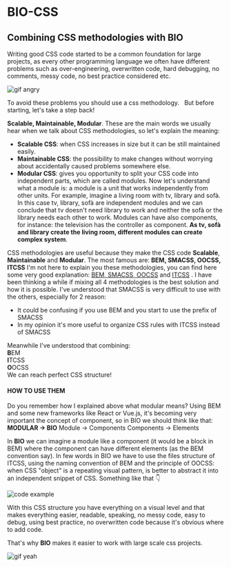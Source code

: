# BIO-CSS

## Combining CSS methodologies with BIO
Writing good CSS code started to be a common foundation for large projects, as every other programming language we often have different problems such as over-engineering, overwritten code, hard debugging, no comments, messy code,  no best practice considered etc.

![gif angry](https://media.giphy.com/media/ToMjGpIYtgvMP38WTFC/giphy.gif)

To avoid these problems you should use a css methodology.
 
But before starting, let's take a step back!

**Scalable, Maintainable, Modular**.
These are the main words we usually hear when we talk about CSS methodologies, so let's explain the meaning:

* **Scalable CSS**: when CSS increases in size but it can be still maintained easily.
* **Maintainable CSS**: the possibility to make changes without worrying about accidentally caused problems somewhere else.
* **Modular CSS**: gives you opportunity to split your CSS code into independent parts, which are called modules. Now let's understand what a module is: a module is a unit that works independently from other units.
For example, imagine a living room with tv, library and sofà.
In this case tv, library, sofà are independent modules and we can conclude that tv doesn't need library to work and neither the sofà or the library needs each other to work. Modules can have also components, for instance: the television has the controller as component. **As tv, sofà and library create the living room, different modules can create complex system**.

CSS methodologies are useful because they make the CSS code **Scalable**, **Maintainable** and **Modular**. The most famous are: **BEM, SMACSS, OOCSS, ITCSS**
I'm not here to explain you these methodologies, you can find here some very good explanation: [BEM, SMACSS, OOCSS](https://medium.com/@Intelygenz/how-to-organize-your-css-with-oocss-bem-smacss-a2317fa083a7) and [ITCSS](https://www.xfive.co/blog/itcss-scalable-maintainable-css-architecture/) .
I have been thinking a while if mixing all 4 methodologies is the best solution and how it is possible.
I've understood that SMACSS is very difficult to use with the others, especially for 2 reason:

* It could be confusing if you use BEM and you start to use the prefix of SMACSS
* In my opinion it's more useful to organize CSS rules with ITCSS instead of SMACSS

Meanwhile I've understood that combining: <br> 
**B**EM <br> 
**I**TCSS <br> 
**O**OCSS <br> 
We can reach perfect CSS structure!

#### HOW TO USE THEM
Do you remember how I explained above what modular means?
Using  BEM and some new frameworks like React or Vue.js, it's becoming very important the concept of component, so in BIO we should think like that:
**MODULAR    → BIO**
Module  → Components
Components → Elements

In **BIO** we can imagine a module like a component (it would be a block in BEM) where the component can have different elements (as the BEM convention say).
In few words in BIO we have to use the files structure of ITCSS, using the naming convention of BEM and the principle of OOCSS: when CSS "object" is a repeating visual pattern, is better to abstract it into an independent snippet of CSS. Something like that 👇

![code example](https://i.postimg.cc/zGcmXnQn/Screen_Shot_2018-10-10_at_11.50.50.png)

With this CSS structure you have everything on a visual level and that makes everything easier, readable, speaking, no messy code, easy to debug, using best practice, no overwritten code because it's obvious where to add code.

That's why **BIO** makes it easier to work with large scale css projects.

![gif yeah](https://media.giphy.com/media/lGmKzynHWftFm/giphy.gif)